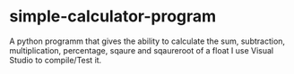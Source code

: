 # simple-calculator-program
A python programm that gives the ability to calculate the sum, subtraction, multiplication, percentage, sqaure and sqaureroot of a float
I use Visual Studio to compile/Test it. 
